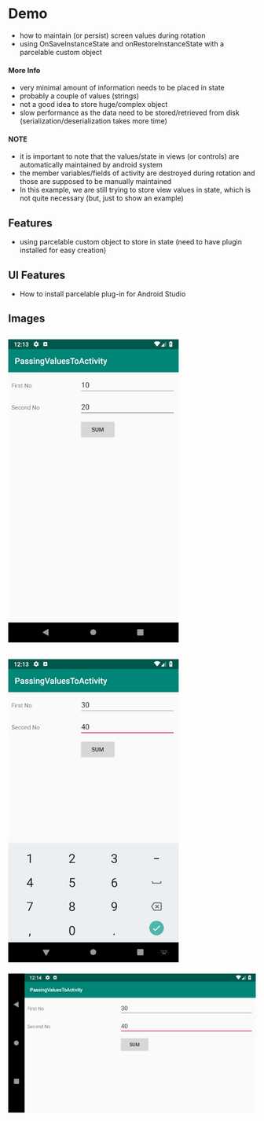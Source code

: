 # Demo
- how to maintain (or persist) screen values during rotation
- using OnSaveInstanceState and onRestoreInstanceState with a parcelable custom object

#### More Info
- very minimal amount of information needs to be placed in state
- probably a couple of values (strings)
- not a good idea to store huge/complex object
- slow performance as the data need to be stored/retrieved from disk (serialization/deserialization takes more time)

#### NOTE
- it is important to note that the values/state in views (or controls) are automatically maintained by android system 
- the member variables/fields of activity are destroyed during rotation and those are supposed to be manually maintained
- In this example, we are still trying to store view values in state, which is not quite necessary (but, just to show an example)

## Features
- using parcelable custom object to store in state (need to have plugin installed for easy creation)

## UI Features
- How to install parcelable plug-in for Android Studio

## Images

![01.png](images/01.png?raw=true "01.png")
---
![02.png](images/02.png?raw=true "02.png")
---
![03.png](images/03.png?raw=true "03.png")
